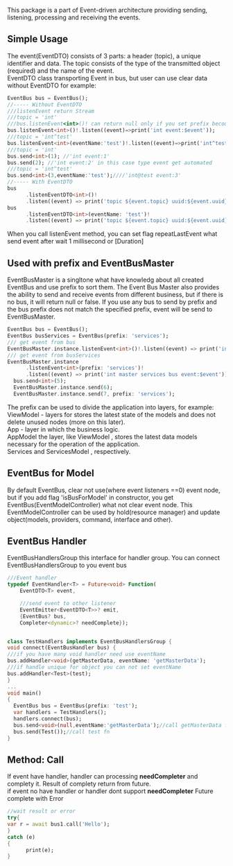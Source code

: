 This package is a part of Event-driven architecture providing sending, listening, processing and receiving the events.  
## Simple Usage 
The event(EventDTO) consists of 3 parts: a header (topic), a unique identifier and data. The topic consists of the type of the transmitted object (required) and the name of the event.  
EventDTO class transporting Event in bus, but user can use clear data without EventDTO for example:
```dart
EventBus bus = EventBus();
//----- Without EventDTO
///listenEvent return Stream
///topic = 'int' 
///bus.listenEvent<int>()! can return null only if you set prefix becouse bus be search other EventBus with prefix in EventBusMaster
bus.listenEvent<int>()!.listen((event)=>print('int event:$event'));
///topic = 'int^test' 
bus.listenEvent<int>(eventName:'test')!.listen((event)=>print('int^test event:$event'));
///topic = 'int' 
bus.send<int>(1); //'int event:1'
bus.send(2); //'int event:2' in this case type event get automated
///topic = 'int^test' 
bus.send<int>(3,eventName:'test');////'int@test event:3'
//----- With EventDTO
bus
      .listenEventDTO<int>()!
      .listen((event) => print('topic ${event.topic} uuid:${event.uuid} event:${event.data}'));
bus
      .listenEventDTO<int>(eventName: 'test')!
      .listen((event) => print('topic ${event.topic} uuid:${event.uuid} event:${event.data}'));
```
When you call listenEvent method, you can set flag repeatLastEvent what send event after wait 1 millisecond or [Duration] 
## Used with prefix and EventBusMaster
EventBusMaster is a singltone what have knowledg about all created EventBus and use prefix to sort them.
The Event Bus Master also provides the ability to send and receive events from different business, but if there is no bus, it will return null or false. If you use any bus to send by prefix and the bus prefix does not match the specified prefix, event will be send to EventBusMaster.
```dart
EventBus bus = EventBus();
EventBus busServices = EventBus(prefix: 'services');
/// get event from bus
EventBusMaster.instance.listenEvent<int>()!.listen((event) => print('int master event:$event'));
/// get event from busServices
EventBusMaster.instance
      .listenEvent<int>(prefix: 'services')!
      .listen((event) => print('int master services bus event:$event'));
  bus.send<int>(5);
  EventBusMaster.instance.send(6);
  EventBusMaster.instance.send(7, prefix: 'services');
```
The prefix can be used to divide the application into layers, for example:
ViewModel - layers for stores the latest state of the models and does not delete unused nodes (more on this later).  
App - layer in which the business logic.  
AppModel the layer, like ViewModel , stores the latest data models necessary for the operation of the application.  
Services and ServicesModel , respectively.  

## EventBus for Model
By default EventBus, clear not use(where event listeners ==0) event node, but if you add flag 'isBusForModel' in constructor, you get EventBus(EventModelController) what not clear event node.
This EventModelController can be used by hold(resource manager) and update object(models, providers, command, interface and other).  

## EventBus Handler
EventBusHandlersGroup this interface for handler group. You can connect  EventBusHandlersGroup to you event bus
```dart
///Event handler
typedef EventHandler<T> = Future<void> Function(
    EventDTO<T> event,

    ///send event to other listener
    EventEmitter<EventDTO<T>>? emit,
    {EventBus? bus,
    Completer<dynamic>? needComplete});


class TestHandlers implements EventBusHandlersGroup {
void connect(EventBusHandler bus) {
///if you have many void handler need use eventName
bus.addHandler<void>(getMasterData, eventName: 'getMasterData');
///if handle unique for object you can not set eventName
bus.addHandler<Test>(test);
}
...
void main()
{
  EventBus bus = EventBus(prefix: 'test');
  var handlers = TestHandlers();
  handlers.connect(bus);
  bus.send<void>(null,eventName:'getMasterData');//call getMasterData fn
  bus.send(Test());//call test fn
}
```

## Method: Call 
If event have handler, handler can processing **needCompleter** and complety it. Result of complety return from future.  
if event no have handler or handler dont support **needCompleter** Future complete with Error
```dart
//wait result or error
try{
var r = await bus1.call('Hello');
}
catch (e)
{
      print(e);
}
```
